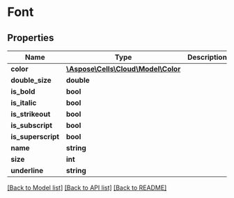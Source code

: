 # Font

## Properties
Name | Type | Description | Notes
------------ | ------------- | ------------- | -------------
**color** | [**\Aspose\Cells\Cloud\Model\Color**](Color.md) |  | [optional] 
**double_size** | **double** |  | [optional] 
**is_bold** | **bool** |  | [optional] 
**is_italic** | **bool** |  | [optional] 
**is_strikeout** | **bool** |  | [optional] 
**is_subscript** | **bool** |  | [optional] 
**is_superscript** | **bool** |  | [optional] 
**name** | **string** |  | [optional] 
**size** | **int** |  | [optional] 
**underline** | **string** |  | [optional] 

[[Back to Model list]](../README.md#documentation-for-models) [[Back to API list]](../README.md#documentation-for-api-endpoints) [[Back to README]](../README.md)


